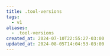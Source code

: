 ```yaml
---
title: .tool-versions
tags:
  - v1
aliases:
  - .tool-versions
created_at: 2024-07-10T22:55:27-03:00
updated_at: 2024-08-05T14:04:53-03:00
---
```



